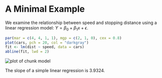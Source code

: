 # A Minimal Example

We examine the relationship between speed and stopping
distance using a linear regression model:
$Y = \beta_0 + \beta_1 x + \epsilon$.


```r
par(mar = c(4, 4, 1, 1), mgp = c(2, 1, 0), cex = 0.8)
plot(cars, pch = 20, col = "darkgray")
fit <- lm(dist ~ speed, data = cars)
abline(fit, lwd = 2)
```

![plot of chunk model](figure/049-cars-demo-model.png) 


The slope of a simple linear regression is 3.9324.
